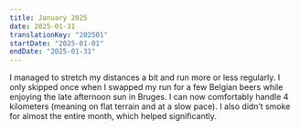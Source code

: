 ```yaml
---
title: January 2025
date: 2025-01-31
translationKey: "202501"
startDate: "2025-01-01"
endDate: "2025-01-31"
---
```

I managed to stretch my distances a bit and run more or less regularly. I only skipped once when I swapped my run for a few Belgian beers while enjoying the late afternoon sun in Bruges. I can now comfortably handle 4 kilometers (meaning on flat terrain and at a slow pace). I also didn’t smoke for almost the entire month, which helped significantly.
<!-- excerpt -->
 